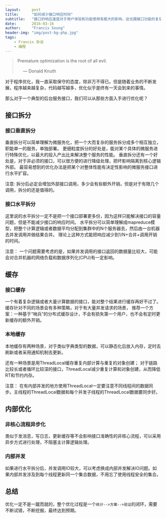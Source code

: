 ```yaml
---
layout:     post
title:      "如何减少接口响应时间"
subtitle:   "接口的响应速度对于用户体验和功能使用有极大的影响，这也跟接口功能的复杂化、代码效率、带宽有关系，那我们究竟如何减少接口的效应时间呢？这里根据自己的亲身实践和想法做一个总结。"
date:       2016-03-16
author:     "Francis Soung"
header-img: "img/post-bg-php.jpg"
tags:
    - Francis 杂谈
    - 编程
---
```


> Premature optimization is the root of all evil.
> 
> 　 — Donald Knuth

对于程序优化，我一直采取保守的态度，除非万不得已。但是随着业务的不断发展，程序越来越复杂，代码越写越多，优化似乎是终有一天会到来的事情。

那么对于一个典型的后台服务接口，我们可以从那些方面入手进行优化呢？

## 接口拆分

### 接口垂直拆分

垂直拆分可以简单理解为微服务化，把一个大而复杂的服务拆分成多个相互独立，职能单一的服务，单独部署。 更细粒度拆分的好处是，能对某个具体的微服务进行特殊优化，以最大的投入产出比来解决整个服务的性能。 垂直拆分还有一个好处是，对于非必须的接口，可以很方便的进行降级处理，把坏影响隔离到核心逻辑外部。 最容易想到的优化办法是把某个对整体性能有决定性影响的微服务接口进行水平扩容。

注意: 拆分后必定会增加外部接口调用，多少会有些额外开销，但是对于有限几个调用，拆分的还是值得的。

### 接口水平拆分

这里说的水平拆分一定不是把一个接口部署更多份，因为这样只能解决接口的容量问题，但是不能减少接口的响应时间。 水平拆分可以简单理解成mapreduce模型，把整个计算逻辑或者数据平均分配到集群中的N个服务器去，然后由一台机器去并发调用并做结果合并。 理论上这种方式能把响应减少到1/N+合并+调用开销的时间。

注意： 一个问题需要考虑的是，如果并发调用的接口返回的数据量比较大，可能会对合并机器的网络负载和数据序列化(CPU)有一定影响。

## 缓存

### 接口缓存

一个有着复杂逻辑或者大量计算数据的接口，能对整个结果进行缓存再好不过了。缓存针对不同的场景会有多种策略，对于有大量并发请求的场景， 推荐一个方案：一种基于“哨兵”的分布式缓存设计，不会有损失第一个用户，也不会有定时更新缓存的额外开销。

### 本地缓存

本地缓存有两种场景，对于类似字典类型的数据，可以静态化后放入内存，定时去刷新或者采用通知机制去更新。

还有一种场景是用ThreadLocal缓存重复内部计算与重复的对象创建； 对于链路比较长或者循环比较深的接口，ThreadLocal减少重复计算和对象创建，从而降低RT和节约内存。

注意： 在有内部并发的地方使用ThreadLocal一定要注意不同线程间的数据同步。主线程的ThreadLocal数据和每个并发子线程的ThreadLocal数据要同步好。

##  内部优化

### 非核心流程异步化

类似于发消息，写日志，更新缓存等不会影响接口准确性的非核心流程，可以采用异步方式进行处理，不阻塞主计算逻辑处理。

### 内部并发

如果进行水平拆分后，并发调用IO较大，可以考虑换成内部并发解决IO问题。如果内部并发涉及到每个线程更新同一个集合数据，不用忘了使用线程安全的集合。

## 总结

优化一定不是一蹴而就的，整个优化过程是一个`统计-->方案-->验证`的闭环，需要不断试错，不断挖掘，最终达到预期。
